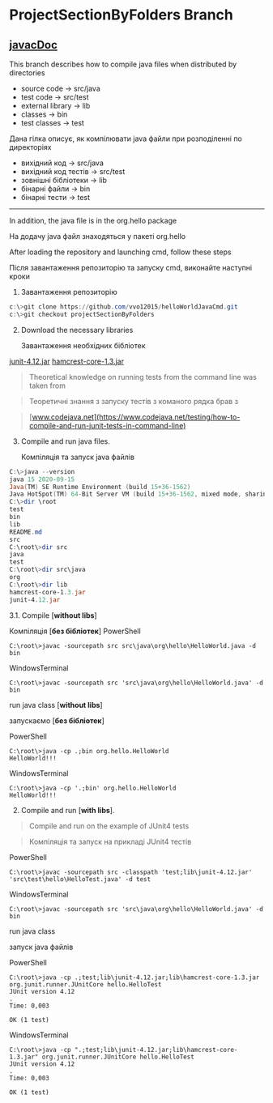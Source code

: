 ﻿# ProjectSectionByFolders Branch
 
 [javacDoc](https://docs.oracle.com/javase/7/docs/technotes/tools/windows/javac.html)
---

This branch describes how to compile java files when distributed by directories

* source code	           	-> src/java
* test code   			-> src/test
* external library		-> lib
* classes			        -> bin
* test classes		 	-> test

Дана гілка описує, як компілювати java файли при розподіленні по директоріях

* вихідний код         -> src/java
* вихідний код тестів  -> src/test
* зовнішні бібліотеки  -> lib
* бінарні файли        -> bin
* бінарні тести		 -> test

---

In addition, the java file is in the org.hello package

На додачу java файл знаходяться у пакеті org.hello

After loading the repository and launching cmd, follow these steps

Після завантаження репозиторію та запуску cmd, виконайте наступні кроки

1.  Завантаження репозиторію
```PowerShell
c:\>git clone https://github.com/vvo12015/helloWorldJavaCmd.git
c:\>git checkout projectSectionByFolders
```
2. 	Download the necessary libraries

	Завантаження необхідних бібліотек
	
[junit-4.12.jar](https://search.maven.org/search?q=g:junit%20AND%20a:junit)
[hamcrest-core-1.3.jar](https://search.maven.org/search?q=g:org.hamcrest%20AND%20a:hamcrest-core)

>Theoretical knowledge on running tests from the command line was taken from

>Теоретичні знання з запуску тестів з команого рядка брав з 

>[www.codejava.net](https://www.codejava.net/testing/how-to-compile-and-run-junit-tests-in-command-line)

3.	Compile and run java files.

	Компіляція та запуск java файлів

```PowerShell
C:\>java --version
java 15 2020-09-15
Java(TM) SE Runtime Environment (build 15+36-1562)
Java HotSpot(TM) 64-Bit Server VM (build 15+36-1562, mixed mode, sharing)
C:\>dir \root
test
bin
lib
README.md
src
C:\root\>dir src
java
test
C:\root\>dir src\java
org
C:\root\>dir lib
hamcrest-core-1.3.jar
junit-4.12.jar
```
3.1. Compile [**without libs**]

Компіляція [**без бібліотек**]
PowerShell
```
C:\root\>javac -sourcepath src src\java\org\hello\HelloWorld.java -d bin
```
WindowsTerminal
```
C:\root\>javac -sourcepath src 'src\java\org\hello\HelloWorld.java' -d bin
```
run java class [**without libs**]

запускаємо [**без бібліотек**]

PowerShell
```
C:\root\>java -cp .;bin org.hello.HelloWorld
HelloWorld!!!
```
WindowsTerminal
```
C:\root\>java -cp '.;bin' org.hello.HelloWorld
HelloWorld!!!
```
2. Compile and run [**with libs**]. 

>Compile and run on the example of JUnit4 tests

>Компіляція та запуск на прикладі JUnit4 тестів

PowerShell
```
C:\root\>javac -sourcepath src -classpath 'test;lib\junit-4.12.jar' 'src\test\hello\HelloTest.java' -d test
```
WindowsTerminal
```
C:\root\>javac -sourcepath src 'src\java\org\hello\HelloWorld.java' -d bin
```
run java class

запуск java файлів

PowerShell
```
C:\root\>java -cp .;test;lib\junit-4.12.jar;lib\hamcrest-core-1.3.jar org.junit.runner.JUnitCore hello.HelloTest
JUnit version 4.12
.
Time: 0,003

OK (1 test)
```
WindowsTerminal
```
C:\root\>java -cp ".;test;lib\junit-4.12.jar;lib\hamcrest-core-1.3.jar" org.junit.runner.JUnitCore hello.HelloTest
JUnit version 4.12
.
Time: 0,003

OK (1 test)
```